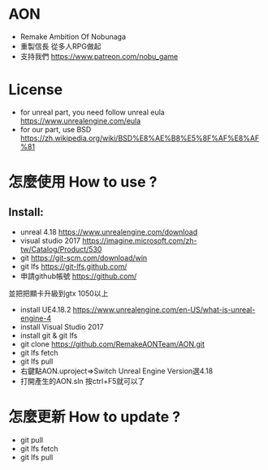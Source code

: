 # AON
- Remake Ambition Of Nobunaga
- 重製信長 從多人RPG做起
- 支持我們 https://www.patreon.com/nobu_game

# License
- for unreal part, you need follow unreal eula https://www.unrealengine.com/eula
- for our part, use BSD https://zh.wikipedia.org/wiki/BSD%E8%AE%B8%E5%8F%AF%E8%AF%81

# 怎麼使用 How to use ?

## Install:
- unreal 4.18  https://www.unrealengine.com/download
- visual studio 2017 https://imagine.microsoft.com/zh-tw/Catalog/Product/530
- git  https://git-scm.com/download/win
- git lfs   https://git-lfs.github.com/
- 申請github帳號  https://github.com/

並把把顯卡升級到gtx 1050以上
- install UE4.18.2 https://www.unrealengine.com/en-US/what-is-unreal-engine-4
- install Visual Studio 2017
- install git & git lfs
- git clone https://github.com/RemakeAONTeam/AON.git
- git lfs fetch
- git lfs pull
- 右鍵點AON.uproject=>Switch Unreal Engine Version選4.18
- 打開產生的AON.sln 按ctrl+F5就可以了

# 怎麼更新 How to update ?
- git pull
- git lfs fetch
- git lfs pull
